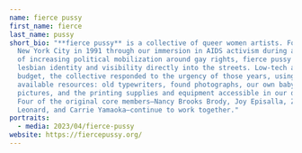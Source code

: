 ```yaml
---
name: fierce pussy
first_name: fierce
last_name: pussy
short_bio: "**fierce pussy** is a collective of queer women artists. Formed in
  New York City in 1991 through our immersion in AIDS activism during a decade
  of increasing political mobilization around gay rights, fierce pussy brought
  lesbian identity and visibility directly into the streets. Low-tech and low
  budget, the collective responded to the urgency of those years, using readily
  available resources: old typewriters, found photographs, our own baby
  pictures, and the printing supplies and equipment accessible in our day jobs.
  Four of the original core members—Nancy Brooks Brody, Joy Episalla, Zoe
  Leonard, and Carrie Yamaoka—continue to work together."
portraits:
  - media: 2023/04/fierce-pussy
website: https://fiercepussy.org/
---
```

